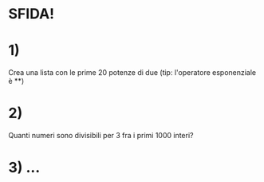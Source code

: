 # SFIDA!

# 1) 
Crea una lista con le prime 20 potenze di due (tip: l'operatore esponenziale è **)

# 2) 
Quanti numeri sono divisibili per 3 fra i primi 1000 interi?

# 3) ...